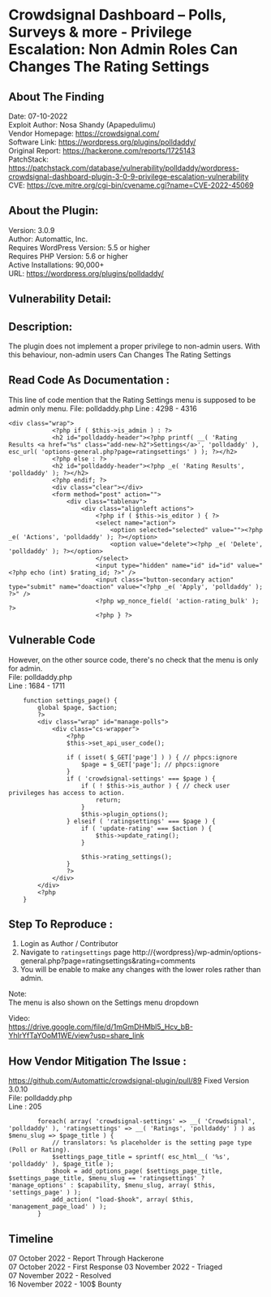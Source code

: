 # Crowdsignal Dashboard – Polls, Surveys & more - Privilege Escalation: Non Admin Roles Can Changes The Rating Settings

## About The Finding
Date: 07-10-2022  
Exploit Author: Nosa Shandy (Apapedulimu)  
Vendor Homepage: https://crowdsignal.com/  
Software Link: https://wordpress.org/plugins/polldaddy/  
Original Report: https://hackerone.com/reports/1725143  
PatchStack: https://patchstack.com/database/vulnerability/polldaddy/wordpress-crowdsignal-dashboard-plugin-3-0-9-privilege-escalation-vulnerability  
CVE: https://cve.mitre.org/cgi-bin/cvename.cgi?name=CVE-2022-45069  

## About the Plugin:
Version: 3.0.9  
Author: Automattic, Inc.  
Requires WordPress Version: 5.5 or higher  
Requires PHP Version: 5.6 or higher  
Active Installations: 90,000+  
URL: https://wordpress.org/plugins/polldaddy/  

## Vulnerability Detail: 
## Description: 
The plugin does not implement a proper privilege to non-admin users. With this behaviour, non-admin users Can Changes The Rating Settings

## Read Code As Documentation : 

This line of code mention that the Rating Settings menu is supposed to be admin only menu. 
File: polldaddy.php
Line : 4298 - 4316

```
<div class="wrap">
			<?php if ( $this->is_admin ) : ?>
			<h2 id="polldaddy-header"><?php printf( __( 'Rating Results <a href="%s" class="add-new-h2">Settings</a>', 'polldaddy' ), esc_url( 'options-general.php?page=ratingsettings' ) ); ?></h2>
			<?php else : ?>
			<h2 id="polldaddy-header"><?php _e( 'Rating Results', 'polldaddy' ); ?></h2>
			<?php endif; ?>
			<div class="clear"></div>
			<form method="post" action="">
				<div class="tablenav">
					<div class="alignleft actions">
						<?php if ( $this->is_editor ) { ?>
						<select name="action">
							<option selected="selected" value=""><?php _e( 'Actions', 'polldaddy' ); ?></option>
							<option value="delete"><?php _e( 'Delete', 'polldaddy' ); ?></option>
						</select>
						<input type="hidden" name="id" id="id" value="<?php echo (int) $rating_id; ?>" />
						<input class="button-secondary action" type="submit" name="doaction" value="<?php _e( 'Apply', 'polldaddy' ); ?>" />
						<?php wp_nonce_field( 'action-rating_bulk' ); ?>
						<?php } ?>
```

## Vulnerable Code 
However, on the other source code, there's no check that the menu is only for admin.  
File: polldaddy.php  
Line : 1684 - 1711  

```
	function settings_page() {
		global $page, $action;
		?>
		<div class="wrap" id="manage-polls">
			<div class="cs-wrapper">
				<?php
				$this->set_api_user_code();

				if ( isset( $_GET['page'] ) ) { // phpcs:ignore
					$page = $_GET['page']; // phpcs:ignore
				}
				if ( 'crowdsignal-settings' === $page ) {
					if ( ! $this->is_author ) { // check user privileges has access to action.
						return;
					}
					$this->plugin_options();
				} elseif ( 'ratingsettings' === $page ) {
					if ( 'update-rating' === $action ) {
						$this->update_rating();
					}

					$this->rating_settings();
				}
				?>
			</div>
		</div>
		<?php
	}
```

## Step To Reproduce :
1. Login as Author / Contributor
2. Navigate to `ratingsettings` page http://{wordpress}/wp-admin/options-general.php?page=ratingsettings&rating=comments
3. You will be enable to make any changes with the lower roles rather than admin.

Note:  
The menu is also shown on the Settings menu dropdown

Video:  
https://drive.google.com/file/d/1mGmDHMbl5_Hcv_bB-YhlrYfTaYOoM1WE/view?usp=share_link

## How Vendor Mitigation The Issue :

https://github.com/Automattic/crowdsignal-plugin/pull/89
Fixed Version 3.0.10  
File: polldaddy.php  
Line : 205  

```
		foreach( array( 'crowdsignal-settings' => __( 'Crowdsignal', 'polldaddy' ), 'ratingsettings' => __( 'Ratings', 'polldaddy' ) ) as $menu_slug => $page_title ) {
			// translators: %s placeholder is the setting page type (Poll or Rating).
			$settings_page_title = sprintf( esc_html__( '%s', 'polldaddy' ), $page_title );
			$hook = add_options_page( $settings_page_title, $settings_page_title, $menu_slug == 'ratingsettings' ? 'manage_options' : $capability, $menu_slug, array( $this, 'settings_page' ) );
			add_action( "load-$hook", array( $this, 'management_page_load' ) );
		}
```

## Timeline
07 October 2022 - Report Through Hackerone  
07 October 2022 - First Response 
03 November 2022 - Triaged  
07 November 2022 - Resolved  
16 November 2022 - 100$ Bounty  